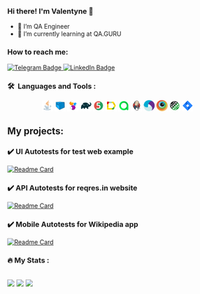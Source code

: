 ### Hi there! I'm Valentyne 👋
- 🔭 I’m QA Engineer
- 🌱 I’m currently learning at QA.GURU

### How to reach me:

  <a href="https://t.me/Almer_Kiuze">
    <img src="https://img.shields.io/badge/Telegram-blue?style=for-the-badge&logo=telegram&logoColor=white" alt="Telegram Badge"/>
  </a>
      
  <a href="https://www.linkedin.com/in/valentyne-goncharov-843a59213/">
    <img src="https://img.shields.io/badge/LinkedIn-blue?style=for-the-badge&logo=linkedin&logoColor=white" alt="LinkedIn Badge">
  </a>

 ### 🛠 &nbsp;Languages and Tools :

<p  align="center"> 

<img width="5%" title="Java" src="Image/Java.svg">
<img width="5%" title="Selenoid" src="Image/Selenoid.svg">
<img width="5%" title="Selenide" src="Image/Selenide.svg">
<img width="5%" title="Gradle" src="Image/Gradle.svg">
<img width="5%" title="Junit5" src="Image/Junit5.svg">
<img width="5%" title="Allure Report" src="Image/Allure.svg">
<img width="5%" title="Allure TestOps" src="Image/Allure_TO.svg">
<img width="5%" title="Jenkins" src="Image/Jenkins.svg">
<img width="5%" title="Appium" src="Image/Appium.svg">
<img width="5%" title="Browserstack" src="Image/Browserstack.svg">
<img width="5%" title="RestAssured" src="Image/RestAssured.svg">
<img width="5%" title="Jira" src="Image/Jira.svg">

</p>

 
 ## My projects:
### :heavy_check_mark: UI Autotests for test web example
[![Readme Card](https://github-readme-stats.vercel.app/api/pin/?username=valgoncharov&repo=diplomUI)](https://github.com/valgoncharov/diplomUI)

### :heavy_check_mark: API Autotests for reqres.in website
[![Readme Card](https://github-readme-stats.vercel.app/api/pin/?username=valgoncharov&repo=diplomApi)](https://github.com/valgoncharov/diplomApi)

### :heavy_check_mark: Mobile Autotests for Wikipedia app
[![Readme Card](https://github-readme-stats.vercel.app/api/pin/?username=valgoncharov&repo=diplomAppMobile)](https://github.com/valgoncharov/diplomAppMobile)

### :fire: My Stats :
![](http://github-profile-summary-cards.vercel.app/api/cards/stats?username=valgoncharov)
![](http://github-profile-summary-cards.vercel.app/api/cards/repos-per-language?username=valgoncharov) 
![](https://github-profile-summary-cards.vercel.app/api/cards/profile-details?username=valgoncharov)
---
